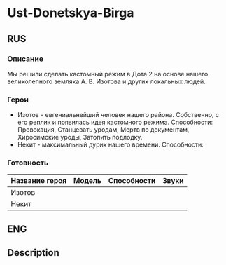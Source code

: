 # Ust-Donetskya-Birga

## RUS

### Описание

Мы решили сделать кастомный режим в Дота 2 на основе нашего великолепного земляка А. В. Изотова и других локальных людей.

### Герои

* Изотов - евгениальнейший человек нашего района. Собственно, с его реплик и появилась идея кастомного режима. Способности: Провокация, Станцевать уродам, Мертв по документам, Хиросимские уроды, Затопить подлодку.
* Некит - максимальный дурик нашего времени. Способности:

### Готовность

| Название героя | Модель | Способности | Звуки |
| -------------- | ------ | ----------- | ----- |
| Изотов | |
| Некит |  |

## ENG

## Description
